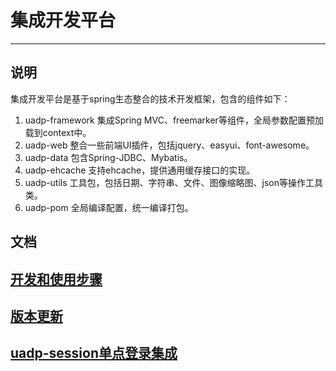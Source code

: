 # 集成开发平台

----------
## 说明
集成开发平台是基于spring生态整合的技术开发框架，包含的组件如下：

1. uadp-framework  集成Spring MVC、freemarker等组件，全局参数配置预加载到context中。
2. uadp-web   整合一些前端UI插件，包括jquery、easyui、font-awesome。
3. uadp-data   包含Spring-JDBC、Mybatis。
4. uadp-ehcache  支持ehcache，提供通用缓存接口的实现。
5. uadp-utils  工具包，包括日期、字符串、文件、图像缩略图、json等操作工具类。
6. uadp-pom 全局编译配置，统一编译打包。

## 文档
## [开发和使用步骤](https://github.com/www3com/uadp/wiki/%E5%BC%80%E5%8F%91%E5%92%8C%E4%BD%BF%E7%94%A8%E6%AD%A5%E9%AA%A4)

## [版本更新](https://github.com/www3com/uadp/wiki/%E7%89%88%E6%9C%AC%E6%9B%B4%E6%96%B0)

## [uadp-session单点登录集成](https://github.com/www3com/uadp/wiki/uadp-session%E5%8D%95%E7%82%B9%E7%99%BB%E5%BD%95%E9%9B%86%E6%88%90)